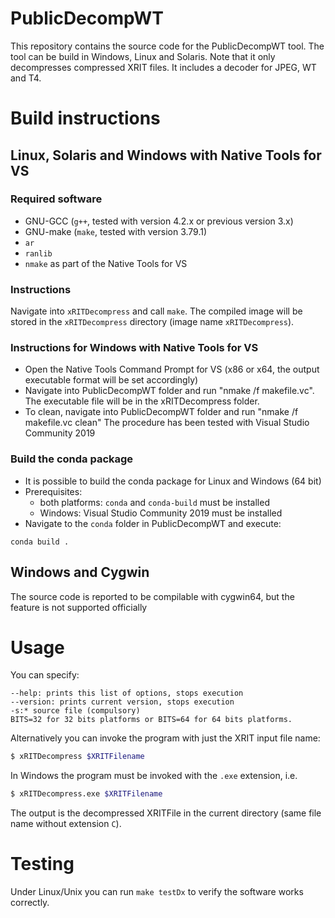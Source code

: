 # PublicDecompWT
This repository contains the source code for the PublicDecompWT tool.
The tool can be build in Windows, Linux and Solaris.
Note that it only decompresses compressed XRIT files.
It includes a decoder for JPEG, WT and T4.

# Build instructions
## Linux, Solaris and Windows with Native Tools for VS
### Required software
- GNU-GCC (`g++`, tested with version 4.2.x or previous version 3.x)
- GNU-make (`make`, tested with version 3.79.1)
- `ar`
- `ranlib`
- `nmake` as part of the Native Tools for VS

### Instructions
Navigate into `xRITDecompress` and call `make`.
The compiled image will be stored in the `xRITDecompress` directory (image name `xRITDecompress`).

### Instructions for Windows with Native Tools for VS
- Open the Native Tools Command Prompt for VS (x86 or x64, the output executable format will be set accordingly)
- Navigate into PublicDecompWT folder and run "nmake /f makefile.vc". The executable file will be in the xRITDecompress folder.
- To clean, navigate into PublicDecompWT folder and run "nmake /f makefile.vc clean"
The procedure has been tested with Visual Studio Community 2019

### Build the conda package
- It is possible to build the conda package for Linux and Windows (64 bit)
- Prerequisites:
  - both platforms: `conda` and `conda-build` must be installed
  - Windows: Visual Studio Community 2019 must be installed
- Navigate to the `conda` folder in PublicDecompWT and execute:

`conda build .`

## Windows and Cygwin
The source code is reported to be compilable with cygwin64, but the feature is not supported officially

# Usage
You can specify:

```
--help: prints this list of options, stops execution
--version: prints current version, stops execution
-s:* source file (compulsory)
BITS=32 for 32 bits platforms or BITS=64 for 64 bits platforms.
```

Alternatively you can invoke the program with just the XRIT input file name:
```bash
$ xRITDecompress $XRITFilename
```
In Windows the program must be invoked with the `.exe` extension, i.e.

```bash
$ xRITDecompress.exe $XRITFilename
```
The output is the decompressed XRITFile in the current directory (same file name without extension `C`).

# Testing
Under Linux/Unix you can run `make testDx` to verify the software works correctly.

